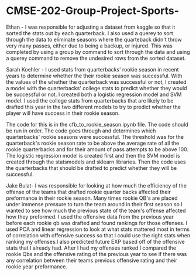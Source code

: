 # CMSE-202-Group-Project-Sports-


Ethan - I was responsible for adjusting a dataset from kaggle so that it sorted the stats out by each quarterback. I also used a querey to sort through the data to eliminate seasons where the quarteback didn't throw very many passes, either due to being a backup, or injured. This was completed by using a group by command to sort through the data and using a querey command to remove the undesired rows from the sorted dataset.


Sarah Koehler - I used stats from quarterbacks' rookie season in recent years to determine whether the their rookie season was successful. With the values of the whether the quarterback was successful or not, I created a model with the quarterbacks' college stats to predict whether they would be successful or not. I created both a logistic regression model and SVM model. I used the college stats from quarterbacks that are likely to be drafted this year in the two different models to try to predict whether the player will have success in their rookie season. 

The code for this is in the cfb_to_rookie_season.ipynb file. The code should be run in order. The code goes through and determines which quarterbacks' rookie seasons were successful. The threshold was for the quarterback's rookie season rate to be above the average rate of all the rookie quarterbacks and for their amount of pass attempts to be above 100. The logistic regression model is created first and then the SVM model is created through the statsmodels and sklearn libraries. Then the code uses the quarterbacks that should be drafted to predict whether they will be successful.


Jake Bulat- I was responsible for looking at how much the efficiency of the offense of the teams that drafted rookie quarter backs affected their preformance in their rookie season. Many times rookie QB's are placed under immense pressure to turn the team around in their first season so I wanted to see how much the previous state of the team's offense affected how they preformed. I used the offensive data from the previous year before each rookie qb was drafted and found rankings for those offenses. I used PCA and linear regression to look at what stats mattered most in terms of correlation with offensive success so that I could use the right stats when ranking my offenses.I also predicted future EXP based off of the offensive stats that I already had. After I had my offenses ranked I compared the rookie Qbs and the offensive rating of the previous year to see if there was any correlation between their teams previous offensive rating and their rookie year preformance.

```python

```
